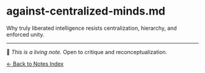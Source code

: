 # against-centralized-minds.md

Why truly liberated intelligence resists centralization, hierarchy, and enforced unity.

---

🧠 _This is a living note._ Open to critique and reconceptualization.

[← Back to Notes Index](README.md)
